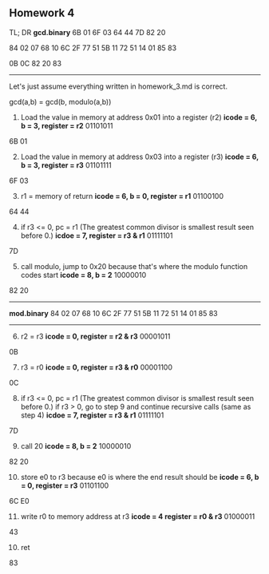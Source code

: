 ## Homework 4

TL; DR
**gcd.binary**
6B 01 6F 03 64 44 7D 82 20

84 02 07 68 10 6C 2F 77 51 5B 11 72 51 14 01 85 83

0B 0C 82 20 83
***

Let's just assume everything written in homework_3.md is correct.

gcd(a,b) = gcd(b, modulo(a,b))

1. Load the value in memory at address 0x01 into a register (r2)
**icode = 6, b = 3, register = r2**
01101011

6B 01

2. Load the value in memory at address 0x03 into a register (r3)
**icode = 6, b = 3, register = r3**
01101111

6F 03

3. r1 = memory of return
**icode = 6, b = 0, register = r1**
01100100

64 44

4. if r3 <= 0, pc = r1 (The greatest common divisor is smallest result seen before 0.)
**icdoe = 7, register = r3 & r1**
01111101

7D

5. call modulo, jump to 0x20 because that's where the modulo function codes start
**icode = 8, b = 2**
10000010

82 20

***
**mod.binary**
84 02 07 68 10 6C 2F 77 51 5B 11 72 51 14 01 85 83
***

6. r2 = r3
**icode = 0, register = r2 & r3**
00001011

0B

7. r3 = r0
**icode = 0, register = r3 & r0**
00001100

0C

8. if r3 <= 0, pc = r1 (The greatest common divisor is smallest result seen before 0.) if r3 > 0, go to step 9 and continue recursive calls (same as step 4)
**icdoe = 7, register = r3 & r1**
01111101

7D

9. call 20
**icode = 8, b = 2**
10000010

82 20

10. store e0 to r3 because e0 is where the end result should be
**icode = 6, b = 0, register = r3**
01101100

6C E0

11. write r0 to memory address at r3
**icode = 4 register = r0 & r3**
01000011

43

10. ret

83